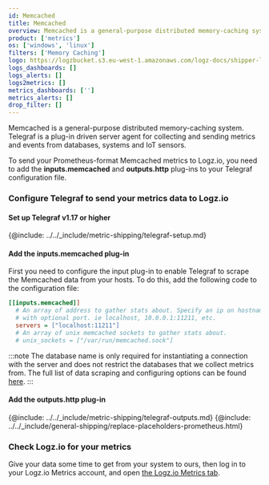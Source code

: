 ```yaml
---
id: Memcached
title: Memcached
overview: Memcached is a general-purpose distributed memory-caching system. Telegraf is a plug-in driven server agent for collecting and sending metrics and events from databases, systems and IoT sensors.
product: ['metrics']
os: ['windows', 'linux']
filters: ['Memory Caching']
logo: https://logzbucket.s3.eu-west-1.amazonaws.com/logz-docs/shipper-logos/memcached.png
logs_dashboards: []
logs_alerts: []
logs2metrics: []
metrics_dashboards: ['']
metrics_alerts: []
drop_filter: []
---
```



Memcached is a general-purpose distributed memory-caching system. Telegraf is a plug-in driven server agent for collecting and sending metrics and events from databases, systems and IoT sensors.

To send your Prometheus-format Memcached metrics to Logz.io, you need to add the **inputs.memcached** and **outputs.http** plug-ins to your Telegraf configuration file.

### Configure Telegraf to send your metrics data to Logz.io

 

#### Set up Telegraf v1.17 or higher

{@include: ../../_include/metric-shipping/telegraf-setup.md}
 
#### Add the inputs.memcached plug-in

First you need to configure the input plug-in to enable Telegraf to scrape the Memcached data from your hosts. To do this, add the following code to the configuration file:


``` ini
[[inputs.memcached]]
  # An array of address to gather stats about. Specify an ip on hostname
  # with optional port. ie localhost, 10.0.0.1:11211, etc.
  servers = ["localhost:11211"]
  # An array of unix memcached sockets to gather stats about.
  # unix_sockets = ["/var/run/memcached.sock"]
```

:::note
The database name is only required for instantiating a connection with the server and does not restrict the databases that we collect metrics from. The full list of data scraping and configuring options can be found [here](https://github.com/influxdata/telegraf/blob/release-1.18/plugins/inputs/memcached/README.md).
:::
 

#### Add the outputs.http plug-in

{@include: ../../_include/metric-shipping/telegraf-outputs.md}
{@include: ../../_include/general-shipping/replace-placeholders-prometheus.html}

### Check Logz.io for your metrics

Give your data some time to get from your system to ours, then log in to your Logz.io Metrics account, and open [the Logz.io Metrics tab](https://app.logz.io/#/dashboard/metrics/).


 
